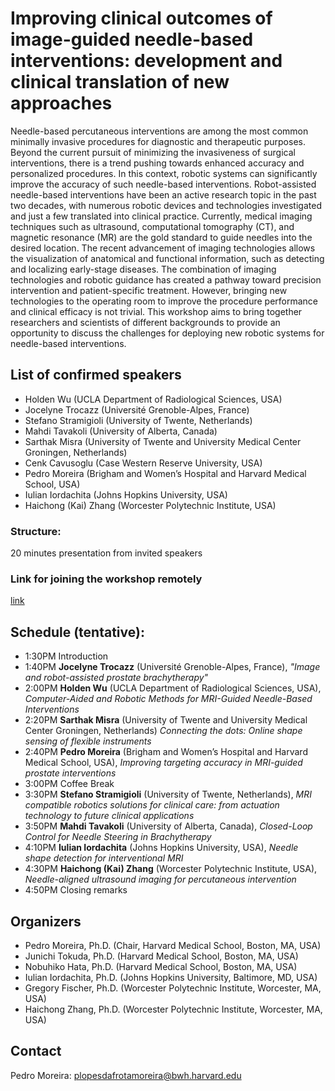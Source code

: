 # Improving clinical outcomes of image-guided needle-based interventions: development and clinical translation of new approaches

Needle-based percutaneous interventions are among the most common minimally invasive procedures for diagnostic and therapeutic purposes. Beyond the current pursuit of minimizing the invasiveness of surgical interventions, there is a trend pushing towards enhanced accuracy and personalized procedures. In this context, robotic systems can significantly improve the accuracy of such needle-based interventions. Robot-assisted needle-based interventions have been an active research topic in the past two decades, with numerous robotic devices and technologies investigated and just a few translated into clinical practice. Currently, medical imaging techniques such as ultrasound, computational tomography (CT), and magnetic resonance (MR) are the gold standard to guide needles into the desired location. The recent advancement of imaging technologies allows the visualization of anatomical and functional information, such as detecting and localizing early-stage diseases. The combination of imaging technologies and robotic guidance has created a pathway toward precision intervention and patient-specific treatment. However, bringing new technologies to the operating room to improve the procedure performance and clinical efficacy is not trivial. This workshop aims to bring together researchers and scientists of different backgrounds to provide an opportunity to discuss the challenges for deploying new robotic systems for needle-based interventions. 

## List of confirmed speakers
* Holden Wu (UCLA Department of Radiological Sciences, USA)
* Jocelyne Trocazz (Université Grenoble-Alpes, France)
* Stefano Stramigioli (University of Twente, Netherlands) 
* Mahdi Tavakoli (University of Alberta, Canada) 
* Sarthak Misra (University of Twente and University Medical Center Groningen, Netherlands)
* Cenk Cavusoglu (Case Western Reserve University, USA)
* Pedro Moreira (Brigham and Women’s Hospital and Harvard Medical School, USA)
* Iulian Iordachita (Johns Hopkins University, USA)
* Haichong (Kai) Zhang (Worcester Polytechnic Institute, USA)

### Structure: 
20 minutes presentation from invited speakers

### Link for joining the workshop remotely
[link](https://bluejeans.com/111198993/4961?src=join_info)

## Schedule (tentative):

* 1:30PM Introduction
* 1:40PM **Jocelyne Trocazz** (Université Grenoble-Alpes, France), *"Image and robot-assisted prostate brachytherapy"*
* 2:00PM **Holden Wu** (UCLA Department of Radiological Sciences, USA), *Computer-Aided and Robotic Methods for MRI-Guided Needle-Based Interventions*
* 2:20PM **Sarthak Misra** (University of Twente and University Medical Center Groningen, Netherlands)  *Connecting the dots: Online shape sensing of flexible instruments*
* 2:40PM **Pedro Moreira** (Brigham and Women’s Hospital and Harvard Medical School, USA), *Improving targeting accuracy in MRI-guided prostate interventions*
* 3:00PM Coffee Break
* 3:30PM **Stefano Stramigioli** (University of Twente, Netherlands), *MRI compatible robotics solutions for clinical care: from actuation technology to future clinical applications*
* 3:50PM **Mahdi Tavakoli** (University of Alberta, Canada), *Closed-Loop Control for Needle Steering in Brachytherapy*
* 4:10PM **Iulian Iordachita** (Johns Hopkins University, USA), *Needle shape detection for interventional MRI*
* 4:30PM **Haichong (Kai) Zhang** (Worcester Polytechnic Institute, USA), *Needle-aligned ultrasound imaging for percutaneous intervention*
* 4:50PM Closing remarks


## Organizers

* Pedro Moreira, Ph.D. (Chair, Harvard Medical School, Boston, MA, USA)
* Junichi Tokuda, Ph.D. (Harvard Medical School, Boston, MA, USA)
* Nobuhiko Hata, Ph.D. (Harvard Medical School, Boston, MA, USA)
* Iulian Iordachita, Ph.D. (Johns Hopkins University, Baltimore, MD, USA)
* Gregory Fischer, Ph.D. (Worcester Polytechnic Institute, Worcester, MA, USA)
* Haichong Zhang, Ph.D. (Worcester Polytechnic Institute, Worcester, MA, USA)

## Contact
Pedro Moreira: plopesdafrotamoreira@bwh.harvard.edu





